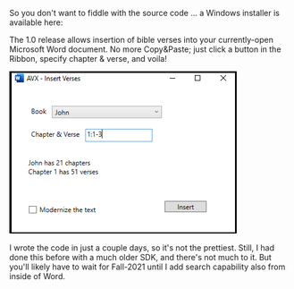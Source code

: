 So you don't want to fiddle with the source code ... a Windows installer is available here:

The 1.0 release allows insertion of bible verses into your currently-open Microsoft Word document. No more Copy&Paste; just click a button in the Ribbon, specify chapter & verse, and voila!

![image-20210506222500439](AVXAddin.png)

I wrote the code in just a couple days, so it's not the prettiest.  Still, I had done this before with a much older SDK, and there's not much to it.  But you'll likely have to wait for Fall-2021 until I add search capability also from inside of Word.
